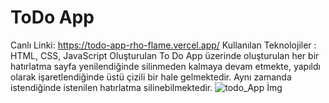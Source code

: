 # ToDo App

Canlı Linki: https://todo-app-rho-flame.vercel.app/
Kullanılan Teknolojiler : HTML, CSS, JavaScript
Oluşturulan To Do App üzerinde oluşturulan her bir hatırlatma sayfa yenilendiğinde silinmeden kalmaya devam etmekte, yapıldı olarak işaretlendiğinde üstü çizili bir hale gelmektedir. Aynı zamanda istendiğinde istenilen hatırlatma silinebilmektedir.
![todo_App İmg](https://github.com/omerfaruksen/todo_App/assets/109878350/33f7dc44-391b-4732-8d47-10fb4e622aad)
